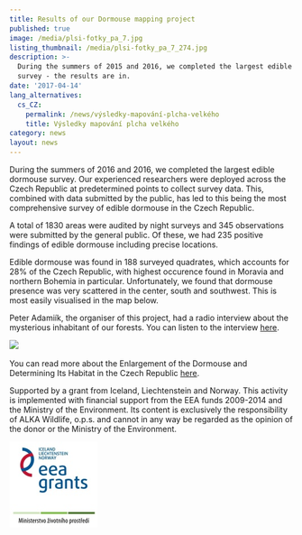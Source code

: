 ```yaml
---
title: Results of our Dormouse mapping project
published: true
image: /media/plsi-fotky_pa_7.jpg
listing_thumbnail: /media/plsi-fotky_pa_7_274.jpg
description: >-
  During the summers of 2015 and 2016, we completed the largest edible dormouse
  survey - the results are in.
date: '2017-04-14'
lang_alternatives:
  cs_CZ:
    permalink: /news/výsledky-mapování-plcha-velkého
    title: Výsledky mapování plcha velkého
category: news
layout: news
---
```

During the summers of 2016 and 2016, we completed the largest edible dormouse survey. Our experienced researchers were deployed across the Czech Republic at predetermined points to collect survey data. This, combined with data submitted by the public, has led to this being the most comprehensive survey of edible dormouse in the Czech Republic.

A total of 1830 areas were audited by night surveys and 345 observations were submitted by the general public. Of these, we had 235 positive findings of edible dormouse including precise locations.

Edible dormouse was found in 188 surveyed quadrates, which accounts for 28% of the Czech Republic, with highest occurence found in Moravia and northern Bohemia in particular. Unfortunately, we found that dormouse presence was very scattered in the center, south and southwest. This is most easily visualised in the map below.

Peter Adamiík, the organiser of this project, had a radio interview about the mysterious inhabitant of our forests. You can listen to the interview [here](https://prehravac.rozhlas.cz/audio/3704874).

![](/media/plch-velky-2015-a-2016-výsledky_podklad_610.jpg)

You can read more about the Enlargement of the Dormouse and Determining Its Habitat in the Czech Republic [here](https://alka-wildlife-en.netlify.com/projects/roz%C5%A1%C3%AD%C5%99en%C3%AD-plcha-velk%C3%A9ho-v-%C4%8Dr). 

Supported by a grant from Iceland, Liechtenstein and Norway. This activity is implemented with financial support from the EEA funds 2009-2014 and the Ministry of the Environment. Its content is exclusively the responsibility of ALKA Wildlife, o.p.s. and cannot in any way be regarded as the opinion of the donor or the Ministry of the Environment.

![](/media/loga_mgs_stojato_mm.jpg)
